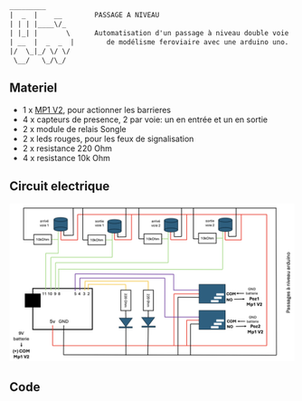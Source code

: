     _________
    |  _  |    __        PASSAGE A NIVEAU 
    | | | |____\/_     
    | |_| |       \      Automatisation d'un passage à niveau double voie
    | __  |  _  _  |        de modélisme feroviaire avec une arduino uno.
    |/  \_|_/ \/ \/   
     \__/   \_/\_/

## Materiel 

- 1 x [MP1 V2](www.mtb-model.com), pour actionner les barrieres
- 4 x capteurs de presence, 2 par voie: un en entrée et un en sortie
- 2 x module de relais Songle
- 2 x leds rouges, pour les feux de signalisation
- 2 x resistance 220 Ohm
- 4 x resistance 10k Ohm

## Circuit electrique

![schema](img/schema.png)

## Code 

